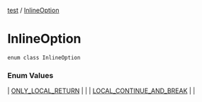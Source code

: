 [test](test/index) / [InlineOption](test/-inline-option/index)


# InlineOption

`enum class InlineOption`



### Enum Values


| [ONLY_LOCAL_RETURN](test/-inline-option/-o-n-l-y_-l-o-c-a-l_-r-e-t-u-r-n) |  |
| [LOCAL_CONTINUE_AND_BREAK](test/-inline-option/-l-o-c-a-l_-c-o-n-t-i-n-u-e_-a-n-d_-b-r-e-a-k) |  |

